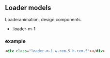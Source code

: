 ## Loader models

Loaderanimation, design components.

- .loader-m-1

### example

```html
<div class="loader-m-1 w-rem-5 h-rem-5"></div>
```
